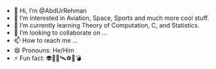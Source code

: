 - 👋 Hi, I’m @AbdUrRehman
- 👀 I’m interested in Aviation, Space, Sports and much more cool stuff.
- 🌱 I’m currently learning Theory of Computation, C, and Statistics.
- 💞️ I’m looking to collaborate on ...
- 📫 How to reach me ...
- 😄 Pronouns: He/Him
- ⚡ Fun fact: 👽🚀🌌🛰⚽️🏏💣

<!---
7AbdUrRehman7/7AbdUrRehman7 is a ✨ special ✨ repository because its `README.md` (this file) appears on your GitHub profile.
You can click the Preview link to take a look at your changes.
--->
